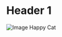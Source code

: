 # Header 1

![Image Happy Cat](https://uelzener.de/magazin/app/uploads/2015/07/24b5c67e-20be-4364-a68f-d44f6bbcd440.jpg)
